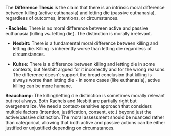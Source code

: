 The **Difference Thesis** is the claim that there is an intrinsic moral difference between killing (active euthanasia) and letting die (passive euthanasia), regardless of outcomes, intentions, or circumstances.

**- Rachels:** There is no moral difference between active and passive euthanasia (killing vs. letting die). The distinction is morally irrelevant.

- **Nesbitt:** There is a fundamental moral difference between killing and letting die. Killing is inherently worse than letting die regardless of circumstances.

- **Kuhse:** There is a difference between killing and letting die in some contexts, but Nesbitt argued for it incorrectly and for the wrong reasons. The difference doesn't support the broad conclusion that killing is always worse than letting die - in some cases (like euthanasia), active killing can be more humane.

**Beauchamp:** The killing/letting die distinction is sometimes morally relevant but not always. Both Rachels and Nesbitt are partially right but overgeneralize. We need a context-sensitive approach that considers multiple factors (intention, justification, consent, etc.) beyond just the active/passive distinction. The moral assessment should be nuanced rather than categorical, allowing that both active and passive actions can be either justified or unjustified depending on circumstances.
